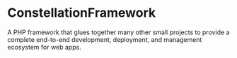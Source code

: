 ConstellationFramework
======================

A PHP framework that glues together many other small projects to provide a complete end-to-end development, deployment, and management ecosystem for web apps.
